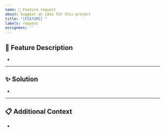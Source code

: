 ```yaml
---
name: 🚀 Feature request
about: Suggest an idea for this project
title: "[FEATURE] "
labels: request
assignees: ''
---
```


## 🚀 Feature Description
<!-- Describe the feature you want to implement. -->
-

---

## ✨ Solution
<!-- How would you solve the problem? -->
- 

---

## 📋 Additional Context
<!-- Add any other context, screenshots, or mockups here. -->
- 